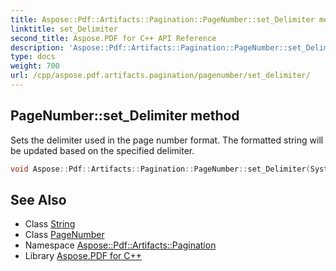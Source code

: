 ```yaml
---
title: Aspose::Pdf::Artifacts::Pagination::PageNumber::set_Delimiter method
linktitle: set_Delimiter
second_title: Aspose.PDF for C++ API Reference
description: 'Aspose::Pdf::Artifacts::Pagination::PageNumber::set_Delimiter method. Sets the delimiter used in the page number format. The formatted string will be updated based on the specified delimiter in C++.'
type: docs
weight: 700
url: /cpp/aspose.pdf.artifacts.pagination/pagenumber/set_delimiter/
---
```

## PageNumber::set_Delimiter method


Sets the delimiter used in the page number format. The formatted string will be updated based on the specified delimiter.

```cpp
void Aspose::Pdf::Artifacts::Pagination::PageNumber::set_Delimiter(System::String value)
```

## See Also

* Class [String](../../../system/string/)
* Class [PageNumber](../)
* Namespace [Aspose::Pdf::Artifacts::Pagination](../../)
* Library [Aspose.PDF for C++](../../../)
